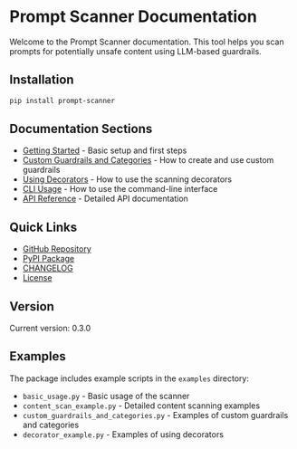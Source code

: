 # Prompt Scanner Documentation

Welcome to the Prompt Scanner documentation. This tool helps you scan prompts for potentially unsafe content using LLM-based guardrails.

## Installation

```bash
pip install prompt-scanner
```

## Documentation Sections

- [Getting Started](getting_started.md) - Basic setup and first steps
- [Custom Guardrails and Categories](custom_guardrails.md) - How to create and use custom guardrails
- [Using Decorators](decorators.md) - How to use the scanning decorators
- [CLI Usage](cli_usage.md) - How to use the command-line interface
- [API Reference](api_reference.md) - Detailed API documentation

## Quick Links

- [GitHub Repository](https://github.com/shivama205/prompt-scanner)
- [PyPI Package](https://pypi.org/project/prompt-scanner/)
- [CHANGELOG](../CHANGELOG.md)
- [License](../LICENSE)

## Version

Current version: 0.3.0

## Examples

The package includes example scripts in the `examples` directory:

- `basic_usage.py` - Basic usage of the scanner
- `content_scan_example.py` - Detailed content scanning examples
- `custom_guardrails_and_categories.py` - Examples of custom guardrails and categories
- `decorator_example.py` - Examples of using decorators 